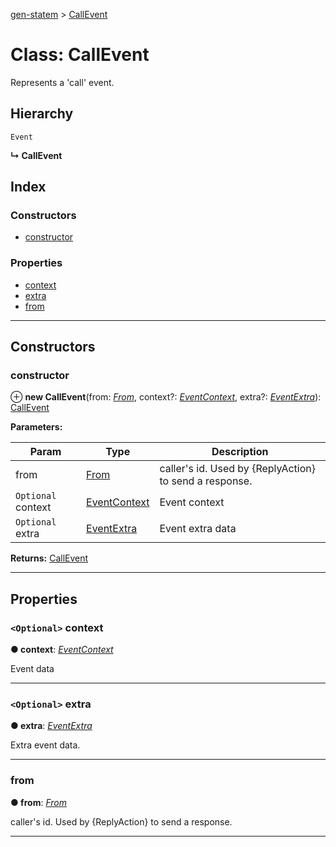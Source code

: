 [gen-statem](../README.md) > [CallEvent](../classes/callevent.md)

# Class: CallEvent

Represents a 'call' event.

## Hierarchy

 `Event`

**↳ CallEvent**

## Index

### Constructors

* [constructor](callevent.md#constructor)

### Properties

* [context](callevent.md#context)
* [extra](callevent.md#extra)
* [from](callevent.md#from)

---

## Constructors

<a id="constructor"></a>

###  constructor

⊕ **new CallEvent**(from: *[From](../#from)*, context?: *[EventContext](../#eventcontext)*, extra?: *[EventExtra](../#eventextra)*): [CallEvent](callevent.md)

**Parameters:**

| Param | Type | Description |
| ------ | ------ | ------ |
| from | [From](../#from) |  caller's id. Used by {ReplyAction} to send a response. |
| `Optional` context | [EventContext](../#eventcontext) |  Event context |
| `Optional` extra | [EventExtra](../#eventextra) |  Event extra data |

**Returns:** [CallEvent](callevent.md)

___

## Properties

<a id="context"></a>

### `<Optional>` context

**● context**: *[EventContext](../#eventcontext)*

Event data

___
<a id="extra"></a>

### `<Optional>` extra

**● extra**: *[EventExtra](../#eventextra)*

Extra event data.

___
<a id="from"></a>

###  from

**● from**: *[From](../#from)*

caller's id. Used by {ReplyAction} to send a response.

___


